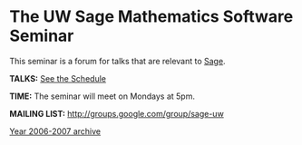 

# The UW Sage Mathematics Software Seminar

This seminar is a forum for talks that are relevant to <a class="http" href="http://sagemath.org">Sage</a>.  

**TALKS:** <a href="/sage-uw/sched">See the Schedule</a> 

**TIME:** The seminar will meet on Mondays at 5pm.    

**MAILING LIST:** <a href="http://groups.google.com/group/sage-uw">http://groups.google.com/group/sage-uw</a> 

<a href="/sage-uw/2006-2007">Year 2006-2007 archive</a> 
